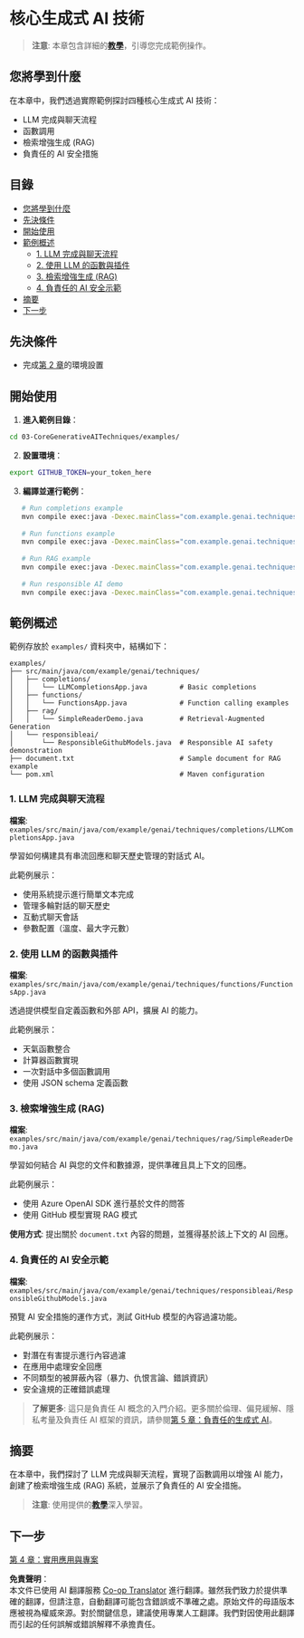 <!--
CO_OP_TRANSLATOR_METADATA:
{
  "original_hash": "b8a372dfc3e3e7ad9261231a22fd79c0",
  "translation_date": "2025-07-25T08:57:21+00:00",
  "source_file": "03-CoreGenerativeAITechniques/README.md",
  "language_code": "mo"
}
-->
# 核心生成式 AI 技術

>**注意**: 本章包含詳細的[**教學**](./TUTORIAL.md)，引導您完成範例操作。

## 您將學到什麼
在本章中，我們透過實際範例探討四種核心生成式 AI 技術：
- LLM 完成與聊天流程
- 函數調用
- 檢索增強生成 (RAG)
- 負責任的 AI 安全措施

## 目錄

- [您將學到什麼](../../../03-CoreGenerativeAITechniques)
- [先決條件](../../../03-CoreGenerativeAITechniques)
- [開始使用](../../../03-CoreGenerativeAITechniques)
- [範例概述](../../../03-CoreGenerativeAITechniques)
  - [1. LLM 完成與聊天流程](../../../03-CoreGenerativeAITechniques)
  - [2. 使用 LLM 的函數與插件](../../../03-CoreGenerativeAITechniques)
  - [3. 檢索增強生成 (RAG)](../../../03-CoreGenerativeAITechniques)
  - [4. 負責任的 AI 安全示範](../../../03-CoreGenerativeAITechniques)
- [摘要](../../../03-CoreGenerativeAITechniques)
- [下一步](../../../03-CoreGenerativeAITechniques)

## 先決條件

- 完成[第 2 章](../../../02-SetupDevEnvironment)的環境設置

## 開始使用

1. **進入範例目錄**：  
```bash
cd 03-CoreGenerativeAITechniques/examples/
```  
2. **設置環境**：  
```bash
export GITHUB_TOKEN=your_token_here
```  
3. **編譯並運行範例**：  
```bash
   # Run completions example
   mvn compile exec:java -Dexec.mainClass="com.example.genai.techniques.completions.LLMCompletionsApp"
   
   # Run functions example  
   mvn compile exec:java -Dexec.mainClass="com.example.genai.techniques.functions.FunctionsApp"
   
   # Run RAG example
   mvn compile exec:java -Dexec.mainClass="com.example.genai.techniques.rag.SimpleReaderDemo"
   
   # Run responsible AI demo
   mvn compile exec:java -Dexec.mainClass="com.example.genai.techniques.responsibleai.ResponsibleGithubModels"
   ```  

## 範例概述

範例存放於 `examples/` 資料夾中，結構如下：

```
examples/
├── src/main/java/com/example/genai/techniques/
│   ├── completions/
│   │   └── LLMCompletionsApp.java        # Basic completions 
│   ├── functions/
│   │   └── FunctionsApp.java             # Function calling examples
│   ├── rag/
│   │   └── SimpleReaderDemo.java         # Retrieval-Augmented Generation
│   └── responsibleai/
│       └── ResponsibleGithubModels.java  # Responsible AI safety demonstration
├── document.txt                          # Sample document for RAG example
└── pom.xml                               # Maven configuration
```  

### 1. LLM 完成與聊天流程
**檔案**: `examples/src/main/java/com/example/genai/techniques/completions/LLMCompletionsApp.java`

學習如何構建具有串流回應和聊天歷史管理的對話式 AI。

此範例展示：
- 使用系統提示進行簡單文本完成
- 管理多輪對話的聊天歷史
- 互動式聊天會話
- 參數配置（溫度、最大字元數）

### 2. 使用 LLM 的函數與插件
**檔案**: `examples/src/main/java/com/example/genai/techniques/functions/FunctionsApp.java`

透過提供模型自定義函數和外部 API，擴展 AI 的能力。

此範例展示：
- 天氣函數整合
- 計算器函數實現  
- 一次對話中多個函數調用
- 使用 JSON schema 定義函數

### 3. 檢索增強生成 (RAG)
**檔案**: `examples/src/main/java/com/example/genai/techniques/rag/SimpleReaderDemo.java`

學習如何結合 AI 與您的文件和數據源，提供準確且具上下文的回應。

此範例展示：
- 使用 Azure OpenAI SDK 進行基於文件的問答
- 使用 GitHub 模型實現 RAG 模式

**使用方式**: 提出關於 `document.txt` 內容的問題，並獲得基於該上下文的 AI 回應。

### 4. 負責任的 AI 安全示範
**檔案**: `examples/src/main/java/com/example/genai/techniques/responsibleai/ResponsibleGithubModels.java`

預覽 AI 安全措施的運作方式，測試 GitHub 模型的內容過濾功能。

此範例展示：
- 對潛在有害提示進行內容過濾
- 在應用中處理安全回應
- 不同類型的被屏蔽內容（暴力、仇恨言論、錯誤資訊）
- 安全違規的正確錯誤處理

> **了解更多**: 這只是負責任 AI 概念的入門介紹。更多關於倫理、偏見緩解、隱私考量及負責任 AI 框架的資訊，請參閱[第 5 章：負責任的生成式 AI](../05-ResponsibleGenAI/README.md)。

## 摘要

在本章中，我們探討了 LLM 完成與聊天流程，實現了函數調用以增強 AI 能力，創建了檢索增強生成 (RAG) 系統，並展示了負責任的 AI 安全措施。

> **注意**: 使用提供的[**教學**](./TUTORIAL.md)深入學習。

## 下一步

[第 4 章：實用應用與專案](../04-PracticalSamples/README.md)

**免責聲明**：  
本文件已使用 AI 翻譯服務 [Co-op Translator](https://github.com/Azure/co-op-translator) 進行翻譯。雖然我們致力於提供準確的翻譯，但請注意，自動翻譯可能包含錯誤或不準確之處。原始文件的母語版本應被視為權威來源。對於關鍵信息，建議使用專業人工翻譯。我們對因使用此翻譯而引起的任何誤解或錯誤解釋不承擔責任。
